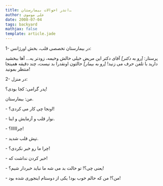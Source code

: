 ```yaml
---
title: اندر احوالات بیمارستان…
author: علی موسوی
date: 2008-07-04
tags: backyard
mathjax: false
template: article.jade
---
```


1- در بیمارستان تخصصی قلب، بخش اورژانس:

پرستار: _\[رو به دکتر\]_ آقای دکتر این مریض خیلی حالش وخیمه، زودتر یه… آها ببخشید دارید با تلفن حرف می زنید! _\[رو به بیمار\]_ حالتون اونقدرا بد نیست، چند دقیقه همینجا منتظر بمونید!

2- در منزل:

پدر گرامی: کجا بودی؟!

من: بیمارستان.

\- اونجا چی کار می کردی؟!

\- نوار قلب و آزمایش و اینا.

\- چرااااا؟!

\- تپش قلب شدید.

\- چرا ما رو خبر نکردی؟!

\- خبر کردن نداشت که!

\- یعنی چی؟! تو حالت بد می شه ما نباید خبردار شیم؟!

\- من؟! من که حالم خوب بود! یکی از دوستام اینجوری شده بود!
